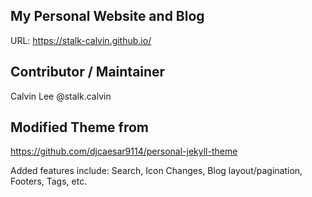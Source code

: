 ## My Personal Website and Blog

URL: https://stalk-calvin.github.io/

## Contributor / Maintainer

Calvin Lee @stalk.calvin

## Modified Theme from

https://github.com/djcaesar9114/personal-jekyll-theme

Added features include: Search, Icon Changes, Blog layout/pagination, Footers, Tags, etc. 
